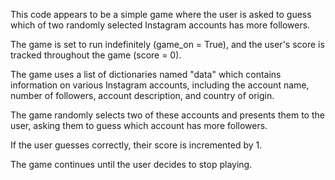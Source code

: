 This code appears to be a simple game where the user is asked to guess which of two randomly selected Instagram accounts has more followers.

The game is set to run indefinitely (game_on = True), and the user's score is tracked throughout the game (score = 0). 

The game uses a list of dictionaries named "data" which contains information on various Instagram accounts, including the account name, number of followers, account description, and country of origin. 

The game randomly selects two of these accounts and presents them to the user, asking them to guess which account has more followers.

If the user guesses correctly, their score is incremented by 1. 

The game continues until the user decides to stop playing.
